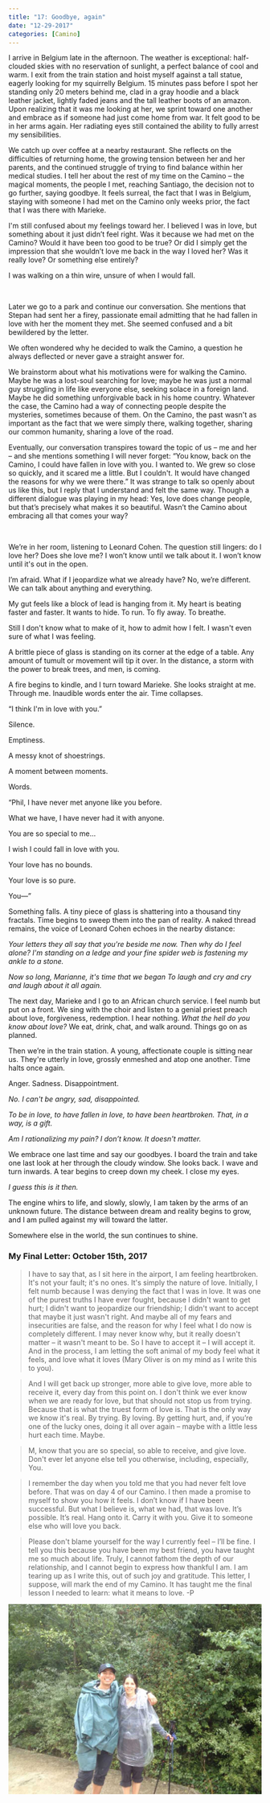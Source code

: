 ```yaml
---
title: "17: Goodbye, again"
date: "12-29-2017"
categories: [Camino]
---
```


I arrive in Belgium late in the afternoon. The weather is exceptional: half-clouded skies with no reservation of sunlight, a perfect balance of cool and warm. I exit from the train station and hoist myself against a tall statue, eagerly looking for my squirrelly Belgium. 15 minutes pass before I spot her standing only 20 meters behind me, clad in a gray hoodie and a black leather jacket, lightly faded jeans and the tall leather boots of an amazon. Upon realizing that it was me looking at her, we sprint toward one another and embrace as if someone had just come home from war. It felt good to be in her arms again. Her radiating eyes still contained the ability to fully arrest my sensibilities.

We catch up over coffee at a nearby restaurant. She reflects on the difficulties of returning home, the growing tension between her and her parents, and the continued struggle of trying to find balance within her medical studies. I tell her about the rest of my time on the Camino – the magical moments, the people I met, reaching Santiago, the decision not to go further, saying goodbye. It feels surreal, the fact that I was in Belgium, staying with someone I had met on the Camino only weeks prior, the fact that I was there with Marieke.

I'm still confused about my feelings toward her. I believed I was in love, but something about it just didn’t feel right. Was it because we had met on the Camino? Would it have been too good to be true? Or did I simply get the impression that she wouldn’t love me back in the way I loved her? Was it really love? Or something else entirely?

I was walking on a thin wire, unsure of when I would fall.

&nbsp;

Later we go to a park and continue our conversation. She mentions that Stepan had sent her a firey, passionate email admitting that he had fallen in love with her the moment they met. She seemed confused and a bit bewildered by the letter.

We often wondered why he decided to walk the Camino, a question he always deflected or never gave a straight answer for.

We brainstorm about what his motivations were for walking the Camino. Maybe he was a lost-soul searching for love; maybe he was just a normal guy struggling in life like everyone else, seeking solace in a foreign land. Maybe he did something unforgivable back in his home country. Whatever the case, the Camino had a way of connecting people despite the mysteries, sometimes because of them. On the Camino, the past wasn't as important as the fact that we were simply there, walking together, sharing our common humanity, sharing a love of the road.

Eventually, our conversation transpires toward the topic of us – me and her – and she mentions something I will never forget: “You know, back on the Camino, I could have fallen in love with you. I wanted to. We grew so close so quickly, and it scared me a little. But I couldn't. It would have changed the reasons for why we were there.” It was strange to talk so openly about us like this, but I reply that I understand and felt the same way. Though a different dialogue was playing in my head: Yes, love does change people, but that’s precisely what makes it so beautiful. Wasn’t the Camino about embracing all that comes your way? 

&nbsp;

We’re in her room, listening to Leonard Cohen. The question still lingers: do I love her? Does she love me? I won’t know until we talk about it. I won’t know until it's out in the open. 

I’m afraid. What if I jeopardize what we already have? No, we’re different. We can talk about anything and everything.

My gut feels like a block of lead is hanging from it. My heart is beating faster and faster. It wants to hide. To run. To fly away. To breathe.

Still I don't know what to make of it, how to admit how I felt. I wasn't even sure of what I was feeling.

A brittle piece of glass is standing on its corner at the edge of a table. Any amount of tumult or movement will tip it over. In the distance, a storm with the power to break trees, and men, is coming. 

A fire begins to kindle, and I turn toward Marieke. She looks straight at me. Through me. Inaudible words enter the air. Time collapses.

“I think I'm in love with you.”

Silence.

Emptiness.

A messy knot of shoestrings.

A moment between moments.

Words.

“Phil, I have never met anyone like you before.

What we have, I have never had it with anyone.

You are so special to me...

I wish I could fall in love with you.

Your love has no bounds.

Your love is so pure.

You––”

Something falls. A tiny piece of glass is shattering into a thousand tiny fractals. Time begins to sweep them into the pan of reality. A naked thread remains, the voice of Leonard Cohen echoes in the nearby distance:

_Your letters they all say that you're beside me now._
_Then why do I feel alone?_
_I'm standing on a ledge and your fine spider web_
_is fastening my ankle to a stone._

_Now so long, Marianne, it's time that we began_
_To laugh and cry and cry and laugh about it all again._



The next day, Marieke and I go to an African church service. I feel numb but put on a front. We sing with the choir and listen to a genial priest preach about love, forgiveness, redemption. I hear nothing. _What the hell do you know about love?_ We eat, drink, chat, and walk around. Things go on as planned.

Then we’re in the train station. A young, affectionate couple is sitting near us. They're utterly in love, grossly enmeshed and atop one another. Time halts once again.

Anger. Sadness. Disappointment.

_No. I can't be angry, sad, disappointed._

_To be in love, to have fallen in love, to have been heartbroken. That, in a way, is a gift._

_Am I rationalizing my pain? I don’t know. It doesn't matter._

We embrace one last time and say our goodbyes. I board the train and take one last look at her through the cloudy window. She looks back. I wave and turn inwards. A tear begins to creep down my cheek. I close my eyes.

_I guess this is it then._

The engine whirs to life, and slowly, slowly, I am taken by the arms of an unknown future. The distance between dream and reality begins to grow, and I am pulled against my will toward the latter. 

Somewhere else in the world, the sun continues to shine.

### My Final Letter: October 15th, 2017

>I have to say that, as I sit here in the airport, I am feeling heartbroken. It's not your fault; it's no ones. It's simply the nature of love. Initially, I felt numb because I was denying the fact that I was in love. It was one of the purest truths I have ever fought, because I didn't want to get hurt; I didn't want to jeopardize our friendship; I didn't want to accept that maybe it just wasn't right. And maybe all of my fears and insecurities are false, and the reason for why I feel what I do now is completely different. I may never know why, but it really doesn't matter – it wasn't meant to be. So I have to accept it – I will accept it. And in the process, I am letting the soft animal of my body feel what it feels, and love what it loves (Mary Oliver is on my mind as I write this to you).

>And I will get back up stronger, more able to give love, more able to receive it, every day from this point on. I don't think we ever know when we are ready for love, but that should not stop us from trying. Because that is what the truest form of love is. That is the only way we know it's real. By trying. By loving. By getting hurt, and, if you’re one of the lucky ones, doing it all over again – maybe with a little less hurt each time. Maybe.

>M, know that you are so special, so able to receive, and give love. Don't ever let anyone else tell you otherwise, including, especially, You.

>I remember the day when you told me that you had never felt love before. That was on day 4 of our Camino. I then made a promise to myself to show you how it feels. I don’t know if I have been successful. But what I believe is, what we had, that was love. It’s possible. It’s real. Hang onto it. Carry it with you. Give it to someone else who will love you back.

>Please don't blame yourself for the way I currently feel – I’ll be fine. I tell you this because you have been my best friend, you have taught me so much about life. Truly, I cannot fathom the depth of our relationship, and I cannot begin to express how thankful I am. I am tearing up as I write this, out of such joy and gratitude. This letter, I suppose, will mark the end of my Camino. It has taught me the final lesson I needed to learn: what it means to love. 
>-P

![](/photos/final.jpg)
